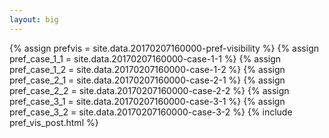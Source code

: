 ```yaml
---
layout: big
---
```

{% assign prefvis = site.data.20170207160000-pref-visibility %}
{% assign pref_case_1_1 = site.data.20170207160000-case-1-1 %}
{% assign pref_case_1_2 = site.data.20170207160000-case-1-2 %}
{% assign pref_case_2_1 = site.data.20170207160000-case-2-1 %}
{% assign pref_case_2_2 = site.data.20170207160000-case-2-2 %}
{% assign pref_case_3_1 = site.data.20170207160000-case-3-1 %}
{% assign pref_case_3_2 = site.data.20170207160000-case-3-2 %}
{% include pref_vis_post.html %}
